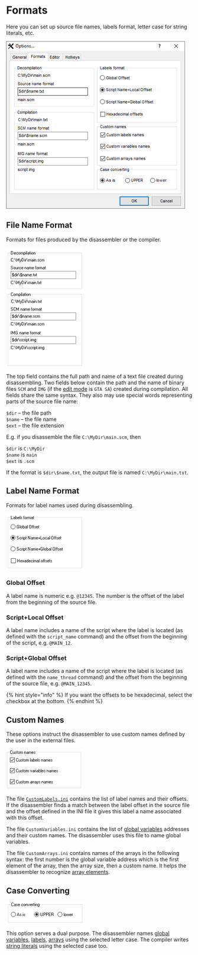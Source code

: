 # Formats

Here you can set up source file names, labels format, letter case for string literals, etc.

![](../../.gitbook/assets/options-format-en.PNG)

## File Name Format

Formats for files produced by the disassembler or the compiler.

<div align="left">

<img src="../../.gitbook/assets/formats-files-en.png" alt="">

</div>

The top field contains the full path and name of a text file created during disassembling. Two fields below contain the path and the name of binary files `SCM` and `IMG` (if the [edit mode](../../edit-modes/) is `GTA SA`) created during compilation. All fields share the same syntax. They also may use special words representing parts of the source file name:

`$dir` – the file path \
`$name` – the file name \
`$ext` – the file extension

E.g. if you disassemble the file `C:\MyDir\main.scm`, then

`$dir` is `C:\MyDir` \
`$name` is `main` \
`$ext` is `.scm`&#x20;

If the format is `$dir\$name.txt`, the output file is named `C:\MyDir\main.txt`.

## Label Name Format

Formats for label names used during disassembling.

<div align="left">

<img src="../../.gitbook/assets/formats-labels-en.png" alt="">

</div>

### Global Offset

A label name is numeric e.g. `@12345`. The number is the offset of the label from the beginning of the source file.

### Script+Local Offset

A label name includes a name of the script where the label is located (as defined with the `script_name` command) and the offset from the beginning of the script, e.g. `@MAIN_12`.

### Script+Global Offset

A label name includes a name of the script where the label is located (as defined with the `name_thread` command) and the offset from the beginning of the source file, e.g. `@MAIN_12345`.

{% hint style="info" %}
If you want the offsets to be hexadecimal, select the checkbox at the bottom.
{% endhint %}

## Custom Names

These options instruct the disassembler to use custom names defined by the user in the external files.

<div align="left">

<img src="../../.gitbook/assets/formats-custom-names-en.png" alt="">

</div>

The file [`CustomLabels.ini`](../../edit-modes/customlabels.ini.md) contains the list of label names and their offsets. If the disassembler finds a match between the label offset in the source file and the offset defined in the INI file it gives this label a name associated with this offset.

The file `CustomVariables.ini` contains the list of [global variables](../../coding/variables.md#global-variables) addresses and their custom names. The disassembler uses this file to name global variables.

The file `CustomArrays.ini` contains names of the arrays in the following syntax: the first number is the global variable address which is the first element of the array, then the array size, then a custom name. It helps the disassembler to recognize [array elements](../../coding/arrays.md#using-constant-indexes).

## Case Converting

<div align="left">

<img src="../../.gitbook/assets/formats-case-en.png" alt="">

</div>

This option serves a dual purpose. The disassembler names [global variables](../../coding/variables.md#global-variables), [labels](../../coding/data-types.md#labels), [arrays](../../coding/arrays.md) using the selected letter case. The compiler writes [string literals](../../coding/data-types.md#string-literals) using the selected case too.
